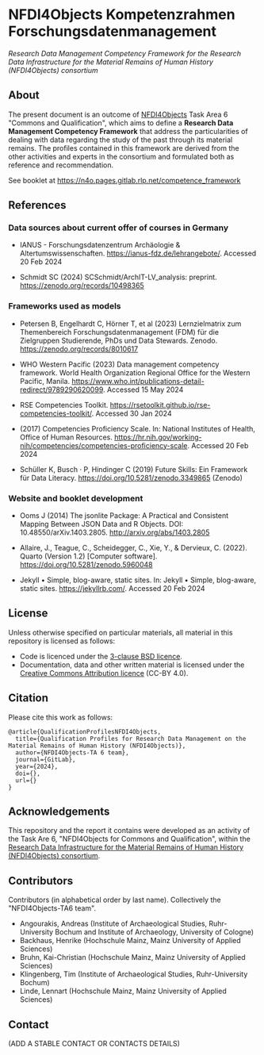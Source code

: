 # NFDI4Objects Kompetenzrahmen Forschungsdatenmanagement

*Research Data Management Competency Framework for the Research Data Infrastructure for the Material Remains of Human History (NFDI4Objects) consortium*

## About

The present document is an outcome of [NFDI4Objects](https://www.nfdi4objects.net/) Task Area 6 "Commons and Qualification", which aims to define a **Research Data Management Competency Framework** that address the particularities of dealing with data regarding the study of the past through its material remains. The profiles contained in this framework are derived from the other activities and experts in the consortium and formulated both as reference and recommendation.

See booklet at https://n4o.pages.gitlab.rlp.net/competence_framework

## References

### Data sources about current offer of courses in Germany

- IANUS - Forschungsdatenzentrum Archäologie & Altertumswissenschaften. https://ianus-fdz.de/lehrangebote/. Accessed 20 Feb 2024

- Schmidt SC (2024) SCSchmidt/ArchIT-LV_analysis: preprint. https://zenodo.org/records/10498365

### Frameworks used as models

- Petersen B, Engelhardt C, Hörner T, et al (2023) Lernzielmatrix zum Themenbereich Forschungsdatenmanagement (FDM) für die Zielgruppen Studierende, PhDs und Data Stewards. Zenodo. https://zenodo.org/records/8010617

- WHO Western Pacific (2023) Data management competency framework. World Health Organization Regional Office for the Western Pacific, Manila. https://www.who.int/publications-detail-redirect/9789290620099. Accessed 15 May 2024

- RSE Competencies Toolkit. https://rsetoolkit.github.io/rse-competencies-toolkit/. Accessed 30 Jan 2024

- (2017) Competencies Proficiency Scale. In: National Institutes of Health, Office of Human Resources. https://hr.nih.gov/working-nih/competencies/competencies-proficiency-scale. Accessed 20 Feb 2024

- Schüller K, Busch · P, Hindinger C (2019) Future Skills: Ein Framework für Data Literacy. https://doi.org/10.5281/zenodo.3349865 (Zenodo)

### Website and booklet development

- Ooms J (2014) The jsonlite Package: A Practical and Consistent Mapping Between JSON Data and R Objects. DOI: 10.48550/arXiv.1403.2805. http://arxiv.org/abs/1403.2805

- Allaire, J., Teague, C., Scheidegger, C., Xie, Y., & Dervieux, C. (2022). Quarto (Version 1.2) [Computer software]. https://doi.org/10.5281/zenodo.5960048

- Jekyll • Simple, blog-aware, static sites. In: Jekyll • Simple, blog-aware, static sites. https://jekyllrb.com/. Accessed 20 Feb 2024

## License

Unless otherwise specified on particular materials, all material in this repository is licensed as follows:

- Code is licenced under the [3-clause BSD licence](https://opensource.org/license/bsd-3-clause/).
- Documentation, data and other written material is licensed under the [Creative Commons Attribution licence](https://creativecommons.org/licenses/by/4.0/) (CC-BY 4.0).

## Citation

Please cite this work as follows:

```{bibtex}
@article{QualificationProfilesNFDI4Objects,
  title={Qualification Profiles for Research Data Management on the Material Remains of Human History (NFDI4Objects)},
  author={NFDI4Objects-TA 6 team},
  journal={GitLab},
  year={2024},
  doi={},
  url={}
}
```

## Acknowledgements

This repository and the report it contains were developed as an activity of the Task Are 6, "NFDI4Objects for Commons and Qualification", within the [Research Data Infrastructure for the Material Remains of Human History (NFDI4Objects) consortium](https://www.nfdi4objects.net/).

## Contributors

Contributors (in alphabetical order by last name). Collectively the "NFDI4Objects-TA6 team".

- Angourakis, Andreas (Institute of Archaeological Studies, Ruhr-University Bochum and Institute of Archaeology, University of Cologne)
- Backhaus, Henrike (Hochschule Mainz, Mainz University of Applied Sciences)
- Bruhn, Kai-Christian (Hochschule Mainz, Mainz University of Applied Sciences)
- Klingenberg, Tim (Institute of Archaeological Studies, Ruhr-University Bochum)
- Linde, Lennart (Hochschule Mainz, Mainz University of Applied Sciences)

## Contact

(ADD A STABLE CONTACT OR CONTACTS DETAILS)
